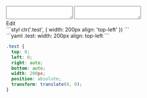 <div data-size="200" class="code-cont" data-example="top-left">
    <div class="code">
        <div class="code-wrap">
            <textarea id="stylus"></textarea>
            <textarea id="css"></textarea>
            <div class="edit-code">
                <span>Edit</span>
            </div>
        </div>
    </div>
</div>


<div data-size="200" data-examples="stylus"></div>
```styl
ctr('.test', {
  width: 200px
  align: 'top-left'
})
```

<div data-size="200" data-examples="yaml"></div>
```yaml
.test:
  width: 200px
  align: top-left
```

```css
.test {
  top: 0;
  left: 0;
  right: auto;
  bottom: auto;
  width: 200px;
  position: absolute;
  transform: translate(0, 0);
}
```
<div class="cf"></div>
